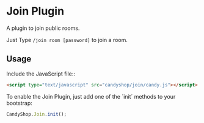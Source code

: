# Join Plugin
A plugin to join public rooms.

Just Type `/join room [password]` to join a room.

## Usage
Include the JavaScript file::

```HTML
<script type="text/javascript" src="candyshop/join/candy.js"></script>
```

To enable the Join Plugin, just add one of the ´init´ methods to your bootstrap:

```JavaScript
CandyShop.Join.init();
```
